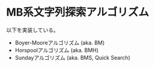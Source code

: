 # MB系文字列探索アルゴリズム

以下を実装している。

* Boyer-Mooreアルゴリズム (aka. BM)
* Horspoolアルゴリズム (aka. BMH)
* Sundayアルゴリズム (aka. BMS, Quick Search)
